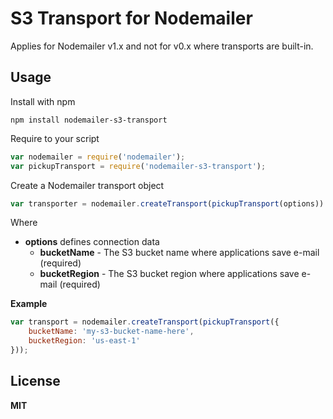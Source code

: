 # S3 Transport for Nodemailer

Applies for Nodemailer v1.x and not for v0.x where transports are built-in.

## Usage

Install with npm

    npm install nodemailer-s3-transport

Require to your script

```javascript
var nodemailer = require('nodemailer');
var pickupTransport = require('nodemailer-s3-transport');
```

Create a Nodemailer transport object

```javascript
var transporter = nodemailer.createTransport(pickupTransport(options))
```

Where

  * **options** defines connection data
     * **bucketName** - The S3 bucket name where applications save e-mail (required)
     * **bucketRegion** - The S3 bucket region where applications save e-mail (required)

**Example**

```javascript
var transport = nodemailer.createTransport(pickupTransport({
    bucketName: 'my-s3-bucket-name-here',
    bucketRegion: 'us-east-1'
}));
```

## License

**MIT**


